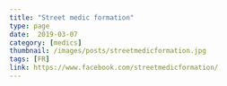 ```yaml
---
title: "Street medic formation"
type: page
date:  2019-03-07
category: [medics]
thumbnail: /images/posts/streetmedicformation.jpg
tags: [FR]
link: https://www.facebook.com/streetmedicformation/
---
```

